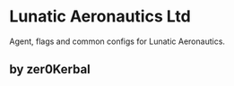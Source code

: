 # Lunatic Aeronautics Ltd

Agent, flags and common configs for Lunatic Aeronautics.

## by zer0Kerbal
